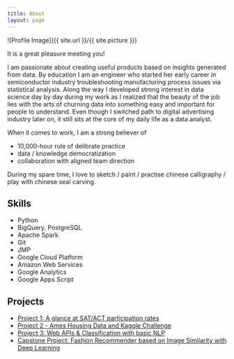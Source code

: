 ```yaml
---
title: About
layout: page
---
```

![Profile Image]({{ site.url }}/{{ site.picture }})


<p>It is a great pleasure meeting you!</p>

<p>I am passionate about creating useful products based on insights generated from data. By education I am an engineer who started her early career in semiconductor industry troubleshooting manufacturing process issues via statistical analysis. Along the way I developed strong interest in data science day by day during my work as I realized that the beauty of the job lies with the arts of churning data into something easy and important for people to understand. Even though I switched path to digital advertising industry later on, it still sits at the core of my daily life as a data analyst.</p>

<p>When it comes to work, I am a strong believer of</p>
<ul>
  <li>10,000-hour rule of delibrate practice</li>
  <li>data / knowledge democratization </li>
  <li>collaboration with aligned team direction</li>
</ul>

<p>During my spare time, I love to sketch / paint / practise chinese calligraphy / play with chinese seal carving.</p>

<h2>Skills</h2>

<ul class="skill-list">
	<li>Python</li>
	<li>BigQuery, PostgreSQL</li>
	<li>Apache Spark</li>
	<li>Git</li>
	<li>JMP</li>
	<li>Google Cloud Platform</li>
	<li>Amazon Web Services</li>
	<li>Google Analytics</li>
	<li>Google Apps Script</li>
</ul>

<h2>Projects</h2>

<ul>
	<li><a href="https://github.com/yubin627/ga_projects/tree/master/Project_1">Project 1: A glance at SAT/ACT participation rates</a></li>
	<li><a href="https://github.com/yubin627/ga_projects/tree/master/Project_2">Project 2 - Ames Housing Data and Kaggle Challenge</a></li>
	<li><a href="https://github.com/yubin627/ga_projects/tree/master/Project_3">Project 3: Web APIs & Classification with basic NLP</a></li>
	<li><a href="https://github.com/yubin627/ga_projects/tree/master/Capstone_Project">Capstone Project: Fashion Recommender based on Image Similarity with Deep Learning</a></li>
</ul>
